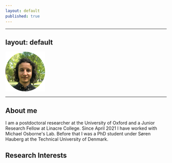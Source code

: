 ```yaml
---
layout: default
published: true
---
```

---
layout: default
---

![Me](me.png)

***

## About me

I am a postdoctoral researcher at the University of Oxford and a Junior Research Fellow at Linacre College. Since April 2021 I have worked with Michael Osborne's Lab. Before that I was a PhD student under Søren Hauberg at the Technical University of Denmark. 

## Research Interests
